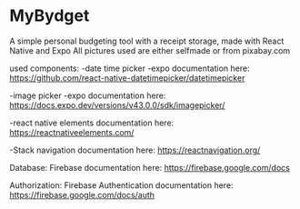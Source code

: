 # MyBydget
A simple personal budgeting tool with a receipt storage, made with React Native and Expo All pictures used are either selfmade or from pixabay.com

used components: -date time picker -expo documentation here: https://github.com/react-native-datetimepicker/datetimepicker

-image picker -expo documentation here: https://docs.expo.dev/versions/v43.0.0/sdk/imagepicker/

-react native elements documentation here: https://reactnativeelements.com/

-Stack navigation documentation here: https://reactnavigation.org/

Database: Firebase documentation here: https://firebase.google.com/docs

Authorization: Firebase Authentication documentation here: https://firebase.google.com/docs/auth
